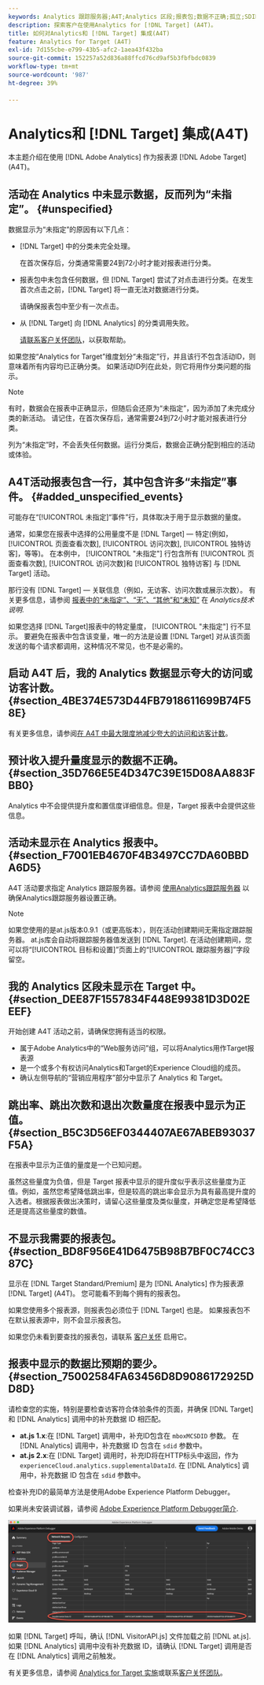 ```yaml
---
keywords: Analytics 跟踪服务器;A4T;Analytics 区段;报表包;数据不正确;孤立;SDID;VisitorAPI.js;mboxMCSDID;虚拟;未指定
description: 探索客户在使用Analytics for [!DNL Target] (A4T)。
title: 如何对Analytics和 [!DNL Target] 集成(A4T)
feature: Analytics for Target (A4T)
exl-id: 7d155cbe-e799-43b5-afc2-1aea43f432ba
source-git-commit: 152257a52d836a88ffcd76cd9af5b3fbfbdc0839
workflow-type: tm+mt
source-wordcount: '987'
ht-degree: 39%

---
```


# Analytics和 [!DNL Target] 集成(A4T)

本主题介绍在使用 [!DNL Adobe Analytics] 作为报表源 [!DNL Adobe Target] (A4T)。

## 活动在 Analytics 中未显示数据，反而列为“未指定”。 {#unspecified}

数据显示为“未指定”的原因有以下几点：

* [!DNL Target] 中的分类未完全处理。

   在首次保存后，分类通常需要24到72小时才能对报表进行分类。

* 报表包中未包含任何数据，但 [!DNL Target] 尝试了对点击进行分类。在发生首次点击之前，[!DNL Target] 将一直无法对数据进行分类。

   请确保报表包中至少有一次点击。

* 从 [!DNL Target] 向 [!DNL Analytics] 的分类调用失败。

   [请联系客户关怀团队](/help/main/cmp-resources-and-contact-information.md#reference_ACA3391A00EF467B87930A450050077C)，以获取帮助。

如果您按“Analytics for Target”维度划分“未指定”行，并且该行不包含活动ID，则意味着所有内容均已正确分类。 如果活动ID列在此处，则它将用作分类问题的指示。

>[!NOTE]
>
>有时，数据会在报表中正确显示，但随后会还原为“未指定”，因为添加了未完成分类的新活动。 请记住，在首次保存后，通常需要24到72小时才能对报表进行分类。
>
>列为“未指定”时，不会丢失任何数据。运行分类后，数据会正确分配到相应的活动或体验。

## A4T活动报表包含一行，其中包含许多“未指定”事件。 {#added_unspecified_events}

可能存在“[!UICONTROL 未指定]“事件”行，具体取决于用于显示数据的量度。

通常，如果您在报表中选择的公用量度不是 [!DNL Target] — 特定(例如， [!UICONTROL 页面查看次数], [!UICONTROL 访问次数], [!UICONTROL 独特访客]，等等)。 在本例中， [!UICONTROL &quot;未指定&quot;] 行包含所有 [!UICONTROL 页面查看次数], [!UICONTROL 访问次数]和 [!UICONTROL 独特访客] 与 [!DNL Target] 活动。

那行没有 [!DNL Target] — 关联信息（例如，无访客、访问次数或展示次数）。 有关更多信息，请参阅 [报表中的“未指定”、“无”、“其他”和“未知”](https://experienceleague.adobe.com/docs/analytics/technotes/unspecified.html?lang=en) 在 *Analytics技术说明*.

如果您选择 [!DNL Target]报表中的特定量度， [!UICONTROL &quot;未指定&quot;] 行不显示。 要避免在报表中包含该变量，唯一的方法是设置 [!DNL Target] 对从该页面发送的每个请求都调用，这种情况不常见，也不是必需的。

## 启动 A4T 后，我的 Analytics 数据显示夸大的访问或访客计数。 {#section_4BE374E573D44FB7918611699B74F58E}

有关更多信息，请参阅[在 A4T 中最大限度地减少夸大的访问和访客计数](/help/main/c-integrating-target-with-mac/a4t/c-a4t-troubleshooting/minimizing-inflated-visit-and-visitor-counts-a4t.md#concept_A515C2DE126E44B6AD97754C2C6D5235)。

## 预计收入提升量度显示的数据不正确。 {#section_35D766E5E4D347C39E15D08AA883FBB0}

Analytics 中不会提供提升度和置信度详细信息。但是，Target 报表中会提供这些信息。

## 活动未显示在 Analytics 报表中。 {#section_F7001EB4670F4B3497CC7DA60BBDA6D5}

A4T 活动要求指定 Analytics 跟踪服务器。请参阅 [使用Analytics跟踪服务器](/help/main/c-integrating-target-with-mac/a4t/analytics-tracking-server.md#task_72077BA7E93C4A65A715A18F32228823) 以确保Analytics跟踪服务器设置正确。

>[!NOTE]
>
>如果您使用的是at.js版本0.9.1（或更高版本），则在活动创建期间无需指定跟踪服务器。 at.js库会自动将跟踪服务器值发送到 [!DNL Target]. 在活动创建期间，您可以将“[!UICONTROL 目标和设置]”页面上的“[!UICONTROL 跟踪服务器]”字段留空。

## 我的 Analytics 区段未显示在 Target 中。 {#section_DEE87F1557834F448E99381D3D02EEEF}

开始创建 A4T 活动之前，请确保您拥有适当的权限。

* 属于Adobe Analytics中的“Web服务访问”组，可以将Analytics用作Target报表源
* 是一个或多个有权访问Analytics和Target的Experience Cloud组的成员。
* 确认左侧导航的“营销应用程序”部分中显示了 Analytics 和 Target。

## 跳出率、跳出次数和退出次数量度在报表中显示为正值。 {#section_B5C3D56EF0344407AE67ABEB93037F5A}

在报表中显示为正值的量度是一个已知问题。

虽然这些量度为负值，但是 Target 报表中显示的提升度似乎表示这些量度为正值。例如，虽然您希望降低跳出率，但是较高的跳出率会显示为具有最高提升度的入选者。根据报表做出决策时，请留心这些量度及类似量度，并确定您是希望降低还是提高这些量度的数值。

## 不显示我需要的报表包。 {#section_BD8F956E41D6475B98B7BF0C74CC387C}

显示在 [!DNL Target Standard/Premium] 是为 [!DNL Analytics] 作为报表源 [!DNL Target] (A4T)。 您可能看不到每个拥有的报表包。

如果您使用多个报表源，则报表包必须位于 [!DNL Target] 也是。 如果报表包不在默认报表源中，则不会显示报表包。

如果您仍未看到要查找的报表包，请联系 [客户关怀](/help/main/cmp-resources-and-contact-information.md#reference_ACA3391A00EF467B87930A450050077C) 启用它。

## 报表中显示的数据比预期的要少。 {#section_75002584FA63456D8D9086172925DD8D}

请检查您的实施，特别是要检查访客符合体验条件的页面，并确保 [!DNL Target] 和 [!DNL Analytics] 调用中的补充数据 ID 相匹配。

* **at.js 1.x**:在 [!DNL Target] 调用中，补充ID包含在 `mboxMCSDID` 参数。 在 [!DNL Analytics] 调用中，补充数据 ID 包含在 `sdid` 参数中。
* **at.js 2.x**:在 [!DNL Target] 调用时，补充ID将在HTTP标头中返回，作为 `experienceCloud.analytics.supplementalDataId`. 在 [!DNL Analytics] 调用中，补充数据 ID 包含在 `sdid` 参数中。

检查补充ID的最简单方法是使用Adobe Experience Platform Debugger。

如果尚未安装调试器，请参阅 [Adobe Experience Platform Debugger简介](https://experienceleague.adobe.com/docs/platform-learn/tutorials/data-ingestion/web-sdk/introduction-to-the-experience-platform-debugger.html).

![调试程序](/help/main/c-integrating-target-with-mac/a4t/assets/debugger.png)

如果 [!DNL Target] 呼叫，确认 [!DNL VisitorAPI.js] 文件加载之前 [!DNL at.js]. 如果 [!DNL Analytics] 调用中没有补充数据 ID，请确认 [!DNL Target] 调用是否在 [!DNL Analytics] 调用之前触发。

有关更多信息，请参阅 [Analytics for Target 实施](/help/main/c-integrating-target-with-mac/a4t/a4timplementation.md#concept_CE78750AC2A4487D8ACD9369B3EAC85A)或联系[客户关怀团队](/help/main/cmp-resources-and-contact-information.md#reference_ACA3391A00EF467B87930A450050077C)。
